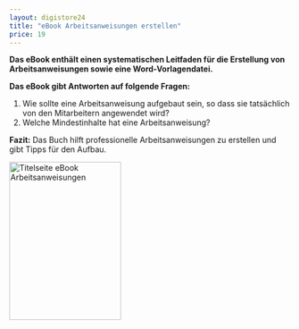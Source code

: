 ```yaml
---
layout: digistore24
title: "eBook Arbeitsanweisungen erstellen"
price: 19
---
```

<p><strong>Das eBook enth&#xE4;lt einen systematischen Leitfaden f&#xFC;r die Erstellung von Arbeitsanweisungen sowie eine Word-Vorlagendatei.<br></strong></p>
<p><strong>Das eBook gibt Antworten auf folgende Fragen:</strong></p>
<ol><li>Wie sollte eine Arbeitsanweisung aufgebaut sein, so dass sie tats&#xE4;chlich von den Mitarbeitern angewendet wird?</li>
<li>Welche Mindestinhalte hat eine Arbeitsanweisung?</li>
</ol><p><strong>Fazit:</strong> Das Buch hilft professionelle Arbeitsanweisungen zu erstellen und gibt Tipps f&#xFC;r den Aufbau.</p>
<p><img src="http://blog.ablauf-optimieren.de/wp-content/uploads/2016/06/Arbeitsanweisungen-rot1.png" alt="Titelseite eBook Arbeitsanweisungen" width="200" height="283"></p>